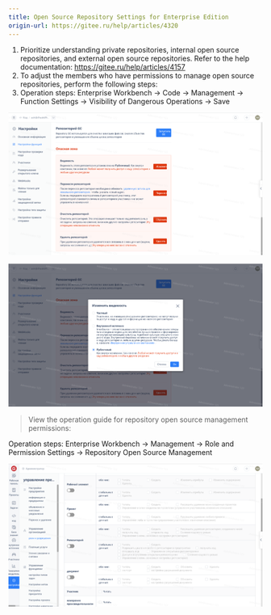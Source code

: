 ```yaml
---
title: Open Source Repository Settings for Enterprise Edition
origin-url: https://gitee.ru/help/articles/4320
---
```


1. Prioritize understanding private repositories, internal open source repositories, and external open source repositories. Refer to the help documentation: <https://gitee.ru/help/articles/4157>
2. To adjust the members who have permissions to manage open source repositories, perform the following steps:
3. Operation steps: Enterprise Workbench -> Code -> Management -> Function Settings -> Visibility of Dangerous Operations -> Save

![Image Description](image645.png)

![Image Description](image646.png)

> View the operation guide for repository open source management permissions:

Operation steps: Enterprise Workbench -> Management -> Role and Permission Settings -> Repository Open Source Management

![Image Description](image647.png)